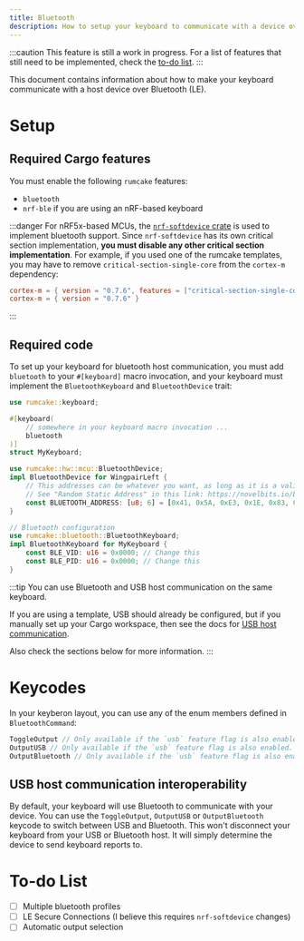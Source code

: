 ```yaml
---
title: Bluetooth
description: How to setup your keyboard to communicate with a device over bluetooth.
---
```


:::caution
This feature is still a work in progress. For a list of features that still need
to be implemented, check the [to-do list](#to-do-list).
:::

This document contains information about how to make your keyboard communicate
with a host device over Bluetooth (LE).

# Setup

## Required Cargo features

You must enable the following `rumcake` features:

- `bluetooth`
- `nrf-ble` if you are using an nRF-based keyboard

:::danger
For nRF5x-based MCUs, the [`nrf-softdevice` crate](https://github.com/embassy-rs/nrf-softdevice) is used to implement bluetooth support.
Since `nrf-softdevice` has its own critical section implementation, **you must disable any other critical section implementation**.
For example, if you used one of the rumcake templates, you may have to remove `critical-section-single-core` from the `cortex-m` dependency:

```toml del={1} ins={2}
cortex-m = { version = "0.7.6", features = ["critical-section-single-core"] }
cortex-m = { version = "0.7.6" }
```

:::

## Required code

To set up your keyboard for bluetooth host communication, you must add `bluetooth` to your `#[keyboard]` macro invocation, and your keyboard must implement the `BluetoothKeyboard` and `BluetoothDevice` trait:

```rust ins={5,9-21}
use rumcake::keyboard;

#[keyboard(
    // somewhere in your keyboard macro invocation ...
    bluetooth
)]
struct MyKeyboard;

use rumcake::hw::mcu::BluetoothDevice;
impl BluetoothDevice for WingpairLeft {
    // This addresses can be whatever you want, as long as it is a valid "Random Static" bluetooth addresses.
    // See "Random Static Address" in this link: https://novelbits.io/bluetooth-address-privacy-ble/
    const BLUETOOTH_ADDRESS: [u8; 6] = [0x41, 0x5A, 0xE3, 0x1E, 0x83, 0xE7]; // TODO: Change this
}

// Bluetooth configuration
use rumcake::bluetooth::BluetoothKeyboard;
impl BluetoothKeyboard for MyKeyboard {
    const BLE_VID: u16 = 0x0000; // Change this
    const BLE_PID: u16 = 0x0000; // Change this
}
```

:::tip
You can use Bluetooth and USB host communication on the same keyboard.

If you are using a template, USB should already be configured, but if you manually
set up your Cargo workspace, then see the docs for
[USB host communication](/features/feature-usb-host).

Also check the sections below for more information.
:::

# Keycodes

In your keyberon layout, you can use any of the enum members defined in `BluetoothCommand`:

```rust
ToggleOutput // Only available if the `usb` feature flag is also enabled. More information below.
OutputUSB // Only available if the `usb` feature flag is also enabled. More information below.
OutputBluetooth // Only available if the `usb` feature flag is also enabled. More information below.
```

## USB host communication interoperability

By default, your keyboard will use Bluetooth to communicate with your device.
You can use the `ToggleOutput`, `OutputUSB` or `OutputBluetooth` keycode to switch
between USB and Bluetooth. This won't disconnect your keyboard from your USB or Bluetooth
host. It will simply determine the device to send keyboard reports to.

# To-do List

- [ ] Multiple bluetooth profiles
- [ ] LE Secure Connections (I believe this requires `nrf-softdevice` changes)
- [ ] Automatic output selection
